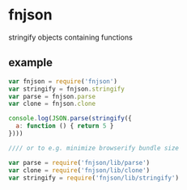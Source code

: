 # fnjson
stringify objects containing functions

## example
```js
var fnjson = require('fnjson')
var stringify = fnjson.stringify
var parse = fnjson.parse
var clone = fnjson.clone

console.log(JSON.parse(stringify({
  a: function () { return 5 }
})))

//// or to e.g. minimize browserify bundle size

var parse = require('fnjson/lib/parse')
var clone = require('fnjson/lib/clone')
var stringify = require('fnjson/lib/stringify')

```
